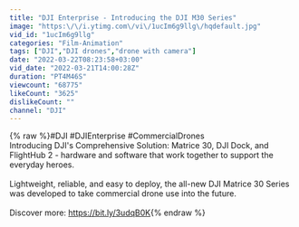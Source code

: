 ```yaml
---
title: "DJI Enterprise - Introducing the DJI M30 Series"
image: "https:\/\/i.ytimg.com\/vi\/1ucIm6g9llg\/hqdefault.jpg"
vid_id: "1ucIm6g9llg"
categories: "Film-Animation"
tags: ["DJI","DJI drones","drone with camera"]
date: "2022-03-22T08:23:58+03:00"
vid_date: "2022-03-21T14:00:28Z"
duration: "PT4M46S"
viewcount: "68775"
likeCount: "3625"
dislikeCount: ""
channel: "DJI"
---
```

{% raw %}#DJI #DJIEnterprise #CommercialDrones<br />Introducing DJI's Comprehensive Solution: Matrice 30, DJI Dock, and FlightHub 2 - hardware and software that work together to support the everyday heroes.<br /><br />Lightweight, reliable, and easy to deploy, the all-new DJI Matrice 30 Series was developed to take commercial drone use into the future.<br /><br />Discover more: <a rel="nofollow" target="blank" href="https://bit.ly/3udqB0K">https://bit.ly/3udqB0K</a>{% endraw %}
